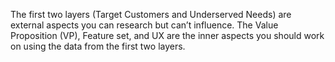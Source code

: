 The first two layers (Target Customers and Underserved Needs) are external aspects you can research but can’t influence. The Value Proposition (VP), Feature set, and UX are the inner aspects you should work on using the data from the first two layers.



<!-- Unsupported block type: image -->